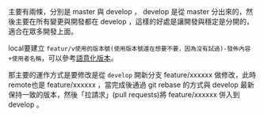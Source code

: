 主要有兩條，分別是 master 與 develop ， develop 是從 master 分出來的，然後主要在所有變更與開發都在 develop ，這樣的好處是讓開發與穩定是分開的，適合在眾多開發上面。

local要建立 `featur/v使用的版本號(使用版本號還在想要不要，因為沒有試過)-發佈內容+使用者名稱`，可以參考[語意化版本](https://semver.org/lang/zh-TW/)。

那主要的運作方式是要修改是從 `develop` 開新分支 feature/xxxxxx 做修改，此時remote也是 feature/xxxxxx ，當完成後通過 git rebase 的方式與 develop 最新保持一致的版本，然後「拉請求」(pull requests)將 feature/xxxxxx 併入到 develop 。
